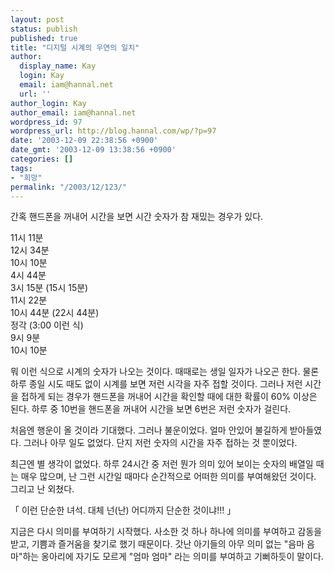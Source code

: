 ```yaml
---
layout: post
status: publish
published: true
title: "디지털 시계의 우연의 일치"
author:
  display_name: Kay
  login: Kay
  email: iam@hannal.net
  url: ''
author_login: Kay
author_email: iam@hannal.net
wordpress_id: 97
wordpress_url: http://blog.hannal.com/wp/?p=97
date: '2003-12-09 22:38:56 +0900'
date_gmt: '2003-12-09 13:38:56 +0900'
categories: []
tags:
- "희망"
permalink: "/2003/12/123/"
---
```

<p>간혹 핸드폰을 꺼내어 시간을 보면 시간 숫자가 참 재밌는 경우가 있다.</p>
<p>11시 11분<br />
12시 34분<br />
10시 10분<br />
4시 44분<br />
3시 15분 (15시 15분)<br />
11시 22분<br />
10시 44분 (22시 44분)<br />
정각 (3:00 이런 식)<br />
9시 9분<br />
10시 10분</p>
<p>뭐 이런 식으로 시계의 숫자가 나오는 것이다. 때때로는 생일 일자가 나오곤 한다. 물론 하루 종일 시도 때도 없이 시계를 보면 저런 시각을 자주 접할 것이다. 그러나 저런 시간을 접하게 되는 경우가 핸드폰을 꺼내어 시간을 확인할 때에 대한 확률이 60% 이상은 된다. 하루 중 10번을 핸드폰을 꺼내어 시간을 보면 6번은 저런 숫자가 걸린다.</p>
<p>처음엔 행운이 올 것이라 기대했다. 그러나 불운이었다. 얼마 안있어 불길하게 받아들였다. 그러나 아무 일도 없었다. 단지 저런 숫자의 시간을 자주 접하는 것 뿐이었다.</p>
<p>최근엔 별 생각이 없었다. 하루 24시간 중 저런 뭔가 의미 있어 보이는 숫자의 배열일 때는 매우 많으며, 난 그런 시간일 때마다 순간적으로 어떠한 의미를 부여해왔던 것이다. 그리고 난 외쳤다.</p>
<p>「 이런 단순한 녀석. 대체 넌(난) 어디까지 단순한 것이냐!!! 」</p>
<p>지금은 다시 의미를 부여하기 시작했다. 사소한 것 하나 하나에 의미를 부여하고 감동을 받고, 기쁨과 즐거움을 찾기로 했기 때문이다. 갓난 아기들의 아무 의미 없는 "음마 음마"하는 옹아리에 자기도 모르게 "엄마 엄마" 라는 의미를 부여하고 기뻐하듯이 말이다.</p>
